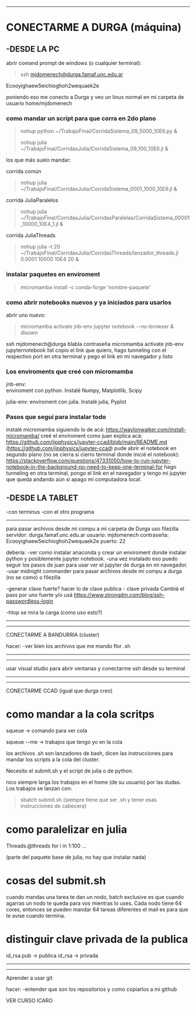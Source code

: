 ______________________________________________________________________________
# CONECTARME A DURGA (máquina)

## -DESDE LA PC
abrir comand prompt de windows (o cualquier terminal):
>ssh mjdomenech@durga.famaf.unc.edu.ar

Ecooyighaew5eichioghoh2wequaek2e

poniendo eso me conecto a Durga y veo un linux normal en mi carpeta de usuario home/mjdomenech

### como mandar un script para que corra en 2do plano

>nohup python ~/TrabajoFinal/CorridaSistema_09_5000_10E6.py &
>
>nohup julia ~/TrabajoFinal/CorridasJulia/CorridaSistema_09_100_10E6.jl &

los que más suelo mandar:

corrida común
>nohup julia ~/TrabajoFinal/CorridasJulia/CorridaSistema_0001_1000_10E6.jl &

corrida JuliaParalelos
>nohup julia ~/TrabajoFinal/CorridasJulia/CorridasParalelas/CorridaSistema_00001_10000_10E4_1.jl &

corrida JuliaThreads
>nohup julia -t 20 ~/TrabajoFinal/CorridasJulia/CorridasThreads/lanzador_threads.jl 0.0001 10000 10E4 20 &

### instalar paquetes en enviroment

>micromamba install -c conda-forge 'nombre-paquete'

 

### como abrir notebooks nuevos y ya iniciados para usarlos

abrir uno nuevo:
>micromamba activate jnb-env
>jupyter notebook --no-browser & disown

ssh mjdomenech@durga blabla
contraseña
micromamba activate jnb-env
jupyternotebook list
copio el link que quiero, hago tunneling con el respectivo port en otra terminal y pego el link en mi navegador
y listo

### Los enviroments que creé con micromamba

jnb-env:  
enviroment con python. Instalé Numpy, Matplotlib, Scipy

julia-env:
enviroment con julia. Instalé julia, Pyplot


### Pasos que seguí para instalar todo

instalé micromamba siguiendo lo de acá: https://waylonwalker.com/install-micromamba/
creé el enviroment como juan explica acá: https://github.com/jipphysics/jupyter-ccad/blob/main/README.md (https://github.com/jipphysics/jupyter-ccad)
pude abrir el notebook en segundo plano (no se cierra si cierro terminal donde inicié el notebook): https://stackoverflow.com/questions/47331050/how-to-run-jupyter-notebook-in-the-background-no-need-to-keep-one-terminal-for
hago tunneling en otra terminal, pongo el link en el navegador y tengo mi jupyter que queda andando aún si apago mi computadora local.


## -DESDE LA TABLET
-con terminus
-con el otro programa

-----------------------------------------------------

para pasar archivos desde mi compu a mi carpeta de Durga uso filezilla
servidor: durga.famaf.unc.edu.ar
usuario: mjdomenech
contraseña: Ecooyighaew5eichioghoh2wequaek2e
puerto: 22



debería:
-ver como instalar anaconda y crear un enviroment donde instalar python y posiblemente jupyter notebook.
-una vez instalado eso puedo seguir los pasos de juan para usar ver el jupyter de durga en mi navegador.
-usar midnight commander para pasar archivos desde mi compu a durga (no se como) o filezilla

-generar clave fuerte? hacer lo de clave publica - clave privada
Cambiá el pass por uno fuerte y/o usá https://www.strongdm.com/blog/ssh-passwordless-login

-htop se mira la carga (como uso esto?)



________________________________________________________
--------------------------------------------------------
CONECTARME A BANDURRIA (cluster)

hacer:
-ver bien los archivos que me mando flor .sh

________________________________________________________
--------------------------------------------------------
usar visual studio para abrir ventanas y conectarme ssh desde su terminal


________________________________________________________
--------------------------------------------------------
CONECTARME CCAD (igual que durga creo)

# como mandar a la cola scritps

squeue -> comando para ver cola

squeue --me -> trabajos que tengo yo en la cola


los archivos .sh son lanzadores de bash, dicen las instrucciones para mandar los scripts a la cola del cluster. 

Necesito el submit.sh y el script de julia o de python.

nico siempre larga los trabajos en el home (de su usuario) por las dudas. Los trabajos se lanzan con:

>sbatch submit.sh     (siempre tiene que ser .sh y tener esas instrucciones de cabecera)

# como paralelizar en julia

Threads.@threads for i in 1:100 ... 

(parte del paquete base de julia, no hay que instalar nada)

# cosas del submit.sh

cuando mandas una tarea te dan un nodo, batch exclusive es que cuando agarras un nodo te queda para vos mientras lo uses. Cada nodo tiene 64 cores, entonces se pueden mandar 64 tareas diferentes
el mail es para que te avise cuando termina.





# distinguir clave privada de la publica

id_rsa.pub -> publica
id_rsa -> privada


________________________________________________________
--------------------------------------------------------
Aprender a usar git

hacer:
-entender que son los repositorios y como copiarlos a mi github

VER CURSO ICARO
